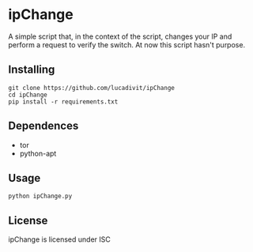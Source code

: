 # ipChange
A simple script that, in the context of the script, changes your IP and perform a request to verify the switch.
At now this script hasn't purpose.

## Installing
```
git clone https://github.com/lucadivit/ipChange
cd ipChange
pip install -r requirements.txt
```

## Dependences
* tor
* python-apt

## Usage
```
python ipChange.py
```

## License

ipChange is licensed under ISC
